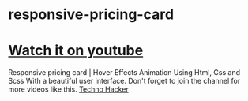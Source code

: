 # responsive-pricing-card
# [Watch it on youtube](https://www.youtube.com/channel/UCM3W53Ia-aDg68xkszilx3A)

Responsive pricing card | Hover Effects Animation Using Html, Css and Scss With a beautiful user interface. Don't forget to join the channel for more videos like this. [Techno Hacker](https://www.youtube.com/channel/UCM3W53Ia-aDg68xkszilx3A)
